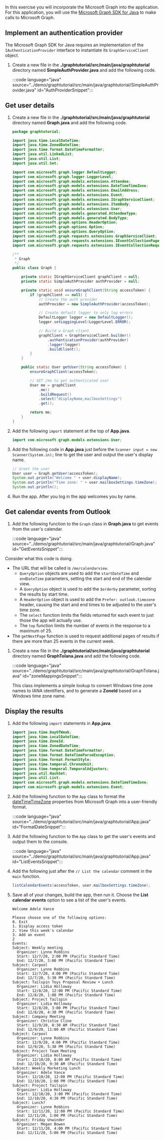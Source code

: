 <!-- markdownlint-disable MD002 MD041 -->

In this exercise you will incorporate the Microsoft Graph into the application. For this application, you will use the [Microsoft Graph SDK for Java](https://github.com/microsoftgraph/msgraph-sdk-java) to make calls to Microsoft Graph.

## Implement an authentication provider

The Microsoft Graph SDK for Java requires an implementation of the `IAuthenticationProvider` interface to instantiate its `GraphServiceClient` object.

1. Create a new file in the **./graphtutorial/src/main/java/graphtutorial** directory named **SimpleAuthProvider.java** and add the following code.

    :::code language="java" source="../demo/graphtutorial/src/main/java/graphtutorial/SimpleAuthProvider.java" id="AuthProviderSnippet":::

## Get user details

1. Create a new file in the **./graphtutorial/src/main/java/graphtutorial** directory named **Graph.java** and add the following code.

    ```java
    package graphtutorial;

    import java.time.LocalDateTime;
    import java.time.ZonedDateTime;
    import java.time.format.DateTimeFormatter;
    import java.util.LinkedList;
    import java.util.List;
    import java.util.Set;

    import com.microsoft.graph.logger.DefaultLogger;
    import com.microsoft.graph.logger.LoggerLevel;
    import com.microsoft.graph.models.extensions.Attendee;
    import com.microsoft.graph.models.extensions.DateTimeTimeZone;
    import com.microsoft.graph.models.extensions.EmailAddress;
    import com.microsoft.graph.models.extensions.Event;
    import com.microsoft.graph.models.extensions.IGraphServiceClient;
    import com.microsoft.graph.models.extensions.ItemBody;
    import com.microsoft.graph.models.extensions.User;
    import com.microsoft.graph.models.generated.AttendeeType;
    import com.microsoft.graph.models.generated.BodyType;
    import com.microsoft.graph.options.HeaderOption;
    import com.microsoft.graph.options.Option;
    import com.microsoft.graph.options.QueryOption;
    import com.microsoft.graph.requests.extensions.GraphServiceClient;
    import com.microsoft.graph.requests.extensions.IEventCollectionPage;
    import com.microsoft.graph.requests.extensions.IEventCollectionRequestBuilder;

    /**
     * Graph
     */
    public class Graph {

        private static IGraphServiceClient graphClient = null;
        private static SimpleAuthProvider authProvider = null;

        private static void ensureGraphClient(String accessToken) {
            if (graphClient == null) {
                // Create the auth provider
                authProvider = new SimpleAuthProvider(accessToken);

                // Create default logger to only log errors
                DefaultLogger logger = new DefaultLogger();
                logger.setLoggingLevel(LoggerLevel.ERROR);

                // Build a Graph client
                graphClient = GraphServiceClient.builder()
                    .authenticationProvider(authProvider)
                    .logger(logger)
                    .buildClient();
            }
        }

        public static User getUser(String accessToken) {
            ensureGraphClient(accessToken);

            // GET /me to get authenticated user
            User me = graphClient
                .me()
                .buildRequest()
                .select("displayName,mailboxSettings")
                .get();

            return me;
        }
    }
    ```

1. Add the following `import` statement at the top of **App.java**.

    ```java
    import com.microsoft.graph.models.extensions.User;
    ```

1. Add the following code in **App.java** just before the `Scanner input = new Scanner(System.in);` line to get the user and output the user's display name.

    ```java
    // Greet the user
    User user = Graph.getUser(accessToken);
    System.out.println("Welcome " + user.displayName);
    System.out.println("Time zone: " + user.mailboxSettings.timeZone);
    System.out.println();
    ```

1. Run the app. After you log in the app welcomes you by name.

## Get calendar events from Outlook

1. Add the following function to the `Graph` class in **Graph.java** to get events from the user's calendar.

    :::code language="java" source="../demo/graphtutorial/src/main/java/graphtutorial/Graph.java" id="GetEventsSnippet":::

Consider what this code is doing.

- The URL that will be called is `/me/calendarview`.
  - `QueryOption` objects are used to add the `startDateTime` and `endDateTime` parameters, setting the start and end of the calendar view.
  - A `QueryOption` object is used to add the `$orderby` parameter, sorting the results by start time.
  - A `HeaderOption` object is used to add the `Prefer: outlook.timezone` header, causing the start and end times to be adjusted to the user's time zone.
  - The `select` function limits the fields returned for each event to just those the app will actually use.
  - The `top` function limits the number of events in the response to a maximum of 25.
- The `getNextPage` function is used to request additional pages of results if there are more than 25 events in the current week.

1. Create a new file in the **./graphtutorial/src/main/java/graphtutorial** directory named **GraphToIana.java** and add the following code.

    :::code language="java" source="../demo/graphtutorial/src/main/java/graphtutorial/GraphToIana.java" id="zoneMappingsSnippet":::

    This class implements a simple lookup to convert Windows time zone names to IANA identifiers, and to generate a **ZoneId** based on a Windows time zone name.

## Display the results

1. Add the following `import` statements in **App.java**.

    ```java
    import java.time.DayOfWeek;
    import java.time.LocalDateTime;
    import java.time.ZoneId;
    import java.time.ZonedDateTime;
    import java.time.format.DateTimeFormatter;
    import java.time.format.DateTimeParseException;
    import java.time.format.FormatStyle;
    import java.time.temporal.ChronoUnit;
    import java.time.temporal.TemporalAdjusters;
    import java.util.HashSet;
    import java.util.List;
    import com.microsoft.graph.models.extensions.DateTimeTimeZone;
    import com.microsoft.graph.models.extensions.Event;
    ```

1. Add the following function to the `App` class to format the [dateTimeTimeZone](/graph/api/resources/datetimetimezone?view=graph-rest-1.0) properties from Microsoft Graph into a user-friendly format.

    :::code language="java" source="../demo/graphtutorial/src/main/java/graphtutorial/App.java" id="FormatDateSnippet":::

1. Add the following function to the `App` class to get the user's events and output them to the console.

    :::code language="java" source="../demo/graphtutorial/src/main/java/graphtutorial/App.java" id="ListEventsSnippet":::

1. Add the following just after the `// List the calendar` comment in the `main` function.

    ```java
    listCalendarEvents(accessToken, user.mailboxSettings.timeZone);
    ```

1. Save all of your changes, build the app, then run it. Choose the **List calendar events** option to see a list of the user's events.

    ```Shell
    Welcome Adele Vance

    Please choose one of the following options:
    0. Exit
    1. Display access token
    2. View this week's calendar
    3. Add an event
    2
    Events:
    Subject: Weekly meeting
      Organizer: Lynne Robbins
      Start: 12/7/20, 2:00 PM (Pacific Standard Time)
      End: 12/7/20, 3:00 PM (Pacific Standard Time)
    Subject: Carpool
      Organizer: Lynne Robbins
      Start: 12/7/20, 4:00 PM (Pacific Standard Time)
      End: 12/7/20, 5:30 PM (Pacific Standard Time)
    Subject: Tailspin Toys Proposal Review + Lunch
      Organizer: Lidia Holloway
      Start: 12/8/20, 12:00 PM (Pacific Standard Time)
      End: 12/8/20, 1:00 PM (Pacific Standard Time)
    Subject: Project Tailspin
      Organizer: Lidia Holloway
      Start: 12/8/20, 3:00 PM (Pacific Standard Time)
      End: 12/8/20, 4:30 PM (Pacific Standard Time)
    Subject: Company Meeting
      Organizer: Christie Cline
      Start: 12/9/20, 8:30 AM (Pacific Standard Time)
      End: 12/9/20, 11:00 AM (Pacific Standard Time)
    Subject: Carpool
      Organizer: Lynne Robbins
      Start: 12/9/20, 4:00 PM (Pacific Standard Time)
      End: 12/9/20, 5:30 PM (Pacific Standard Time)
    Subject: Project Team Meeting
      Organizer: Lidia Holloway
      Start: 12/10/20, 8:00 AM (Pacific Standard Time)
      End: 12/10/20, 9:30 AM (Pacific Standard Time)
    Subject: Weekly Marketing Lunch
      Organizer: Adele Vance
      Start: 12/10/20, 12:00 PM (Pacific Standard Time)
      End: 12/10/20, 1:00 PM (Pacific Standard Time)
    Subject: Project Tailspin
      Organizer: Lidia Holloway
      Start: 12/10/20, 3:00 PM (Pacific Standard Time)
      End: 12/10/20, 4:30 PM (Pacific Standard Time)
    Subject: Lunch?
      Organizer: Lynne Robbins
      Start: 12/11/20, 12:00 PM (Pacific Standard Time)
      End: 12/11/20, 1:00 PM (Pacific Standard Time)
    Subject: Friday Unwinder
      Organizer: Megan Bowen
      Start: 12/11/20, 4:00 PM (Pacific Standard Time)
      End: 12/11/20, 5:00 PM (Pacific Standard Time)
    ```
